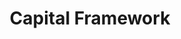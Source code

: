 ---
layout: home
title: "Capital Framework"
description: |
  Capital Framework is a set of HTML, CSS, and JavaScript patterns by the
  [Consumer Financial Protection Bureau](https://cfpb.github.io/) with the
  following goals:
  consolidate front-end code patterns across CFPB web products in a
  [collaborative way](https://cfpb.github.io/capital-framework/components/#an-introduction-to-the-component-methodology),
  adhere to design and UX standards set forth by the
  [CFPB Design Manual](https://cfpb.github.io/design-manual/),
  respect the guiding principles of accessibility,
  and support a wide range of browsers, even down to IE7.

  As a work of the United States Government, all code is open source and in the
  public domain (excluding any exceptions listed within a Capital Framework
  component's TERMS).
  We encourage you to use this framework in your own projects and to contribute
  back.
is_root: true
---